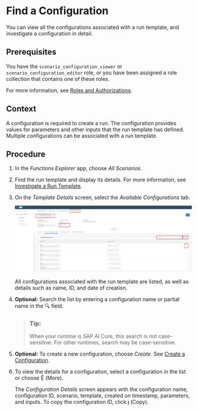<!-- loio3f1d78dd009e4dc094950712fd012d57 -->

<link rel="stylesheet" type="text/css" href="css/sap-icons.css"/>

# Find a Configuration

You can view all the configurations associated with a run template, and investigate a configuration in detail.



<a name="loio3f1d78dd009e4dc094950712fd012d57__prereq_b54_nld_ccc"/>

## Prerequisites

You have the `scenario_configuration_viewer` or `scenario_configuration_editor` role, or you have been assigned a role collection that contains one of these roles.

For more information, see [Roles and Authorizations](security-e4cf710.md#loio4ef8499d7a4945ec854e3b4590830bcc).



<a name="loio3f1d78dd009e4dc094950712fd012d57__context_q1n_lhl_wtb"/>

## Context

A configuration is required to create a run. The configuration provides values for parameters and other inputs that the run template has defined. Multiple configurations can be associated with a run template.



<a name="loio3f1d78dd009e4dc094950712fd012d57__steps_fln_kz4_2rb"/>

## Procedure

1.  In the *Functions Explorer* app, choose *All Scenarios*.

2.  Find the run template and display its details. For more information, see [Investigate a Run Template](investigate-a-run-template-b753dc0.md).

3.  On the *Template Details* screen, select the *Available Configurations* tab.

    ![Template details with available configurations listed and key features highlighted.](images/Image_AIL_FE_All_Template_Config_Overview_58142c2.png)

    All configurations associated with the run template are listed, as well as details such as name, ID, and date of creation.

4.  **Optional:** Search the list by entering a configuration name or partial name in the :mag: field.

    > ### Tip:  
    > When your runtime is SAP AI Core, this search is not case-sensitive. For other runtimes, search may be case-sensitive.

5.  **Optional:** To create a new configuration, choose *Create*. See [Create a Configuration](create-a-configuration-c89e279.md).

6.  To view the details for a configuration, select a configuration in the list or choose <span class="SAP-icons-V5"></span> \(More\).

    The *Configuration Details* screen appears with the configuration name, configuration ID, scenario, template, created on timestamp, parameters, and inputs. To copy the configuration ID, click <span class="SAP-icons-V5"></span> \(Copy\).


